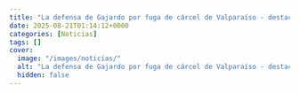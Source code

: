 ```yaml
---
title: "La defensa de Gajardo por fuga de cárcel de Valparaíso - destaca disminución de incidentes y afirma que el gobierno está “teniendo mejores resultados”"
date: 2025-08-21T01:14:12+0000
categories: [Noticias]
tags: []
cover:
  image: "/images/noticias/"
  alt: "La defensa de Gajardo por fuga de cárcel de Valparaíso - destaca disminución de incidentes y afirma que el gobierno está “teniendo mejores resultados”"
  hidden: false
---
```



